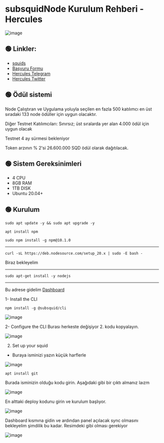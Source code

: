 # subsquidNode Kurulum Rehberi - Hercules
![image](https://github.com/herculessx/subsquidNode/assets/101635385/b0e1aa8a-4e2b-4720-893f-b2786ab4529c)

 ## 🟢 Linkler:

 * [squids](https://app.subsquid.io/squids/)
 * [Başvuru Formu](https://subsquid.deform.cc/testnetnodeapplication/)
 * [Hercules Telegram](https://t.me/HerculesNode)
 * [Hercules Twitter](https://twitter.com/Herculesnode)


 ## 🟢 Ödül sistemi

 Node Çalıştıran ve Uygulama yoluyla seçilen en fazla 500 katılımcı  en üst sıradaki 133 node ödüller için uygun olacaktır.

 Diğer Testnet Katılımcıları: Sınırsız; üst sıralarda yer alan 4.000 ödül için uygun olacak

 Testnet 4 ay sürmesi bekleniyor

 Token arzının % 2'si  26.600.000 SQD ödül olarak dağıtılacak.

## 🟢 Sistem Gereksinimleri

* 4 CPU
* 8GB RAM
* 1TB DISK
* Ubuntu 20.04+


## 🟢 Kurulum



```shell
sudo apt update -y && sudo apt upgrade -y
```

```shell
apt install npm
```

```shell
sudo npm install -g npm@10.1.0
```

<hr>

```shell
curl -sL https://deb.nodesource.com/setup_20.x | sudo -E bash -
```
Biraz bekleyelim 
<br><hr>



```shell
sudo apt-get install -y nodejs
```

<hr>

Bu adrese gidelim [ Dashboard](https://app.subsquid.io/squids/)
  
1- Install the CLI

```shell
npm install -g @subsquid/cli
```
![image](https://github.com/herculessx/subsquidNode/assets/101635385/5f3440d8-53a7-4aba-bcdc-23846e5dcc1a)


2- Configure the CLI  Burası herkeste değişiyor 2. kodu kopyalayın.

![image](https://github.com/herculessx/subsquidNode/assets/101635385/9836e6c9-805e-4740-9f84-2633189ef156)


2. Set up your squid 

* Buraya isminizi yazın küçük harflerle 

![image](https://github.com/herculessx/subsquidNode/assets/101635385/0b16cba4-6793-4ac3-b849-5afa89711a99)


```shell
apt install git
```


Burada isminizin olduğu kodu girin. Aşağıdaki gibi bir çıktı almanız laızm

![image](https://github.com/herculessx/subsquidNode/assets/101635385/91d69e8e-c3e6-478e-ae00-506e7912eb09)


En alttaki deploy kodunu girin ve kurulum başlıyor.


![image](https://github.com/herculessx/subsquidNode/assets/101635385/bebf4c73-b9ac-460d-b29f-24e0478efd03)


Dashboard kısmına gidin ve ardından panel açılacak sync olmasını bekleyelim şimdilik bu kadar. Resimdeki gibi olması gerekiyor

![image](https://github.com/herculessx/subsquidNode/assets/101635385/69a9a1a1-00f9-4671-ac49-1ebac38511a9)




